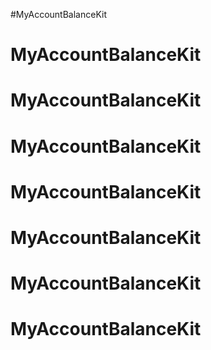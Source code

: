 #MyAccountBalanceKit
# MyAccountBalanceKit
# MyAccountBalanceKit
# MyAccountBalanceKit
# MyAccountBalanceKit
# MyAccountBalanceKit
# MyAccountBalanceKit
# MyAccountBalanceKit
